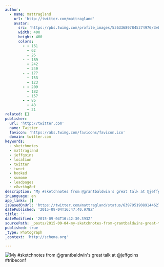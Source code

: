 ```yaml
---
author:
  - name: mattragland
    url: 'http://twitter.com/mattragland'
    avatar:
      src: 'https://pbs.twimg.com/profile_images/536336897845374976/3vLFI0F5_400x400.jpeg'
      width: 400
      height: 400
      colors:
        - - 151
          - 62
          - 26
        - - 189
          - 242
          - 249
        - - 177
          - 153
          - 123
        - - 209
          - 182
          - 157
        - - 85
          - 48
          - 21
related: []
publisher:
  url: 'http://twitter.com'
  name: Twitter
  favicon: 'https://abs.twimg.com/favicons/favicon.ico'
  domain: twitter.com
keywords:
  - sketchnotes
  - mattragland
  - jeffgoins
  - location
  - twitter
  - tweet
  - hooked
  - sumome
  - leadpages
  - e8wrkhg8ef
description: "My #sketchnotes from @grantbaldwin's great talk at @jeffgoins #tribeconf"
inLanguage: en
app_links: []
isBasedOnUrl: 'https://twitter.com/mattragland/status/639795190891446273'
datePublished: '2015-09-04T16:47:40.978Z'
title: ''
dateModified: '2015-09-04T16:42:30.393Z'
sourcePath: _posts/2015-09-04-my-sketchnotes-from-grantbaldwins-great-talk-at-jeffgoin.md
published: true
_type: Photograph
_context: 'http://schema.org'

---
```

![My &num;sketchnotes from &commat;grantbaldwin's great talk at &commat;jeffgoins &num;tribeconf](https://pbs.twimg.com/media/COECVO2W8AAj3vU.jpg:large)